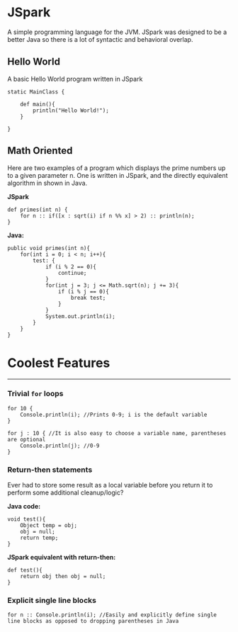 # JSpark
A simple programming language for the JVM. JSpark was designed to be a better Java so there is a lot of syntactic and behavioral overlap.


## Hello World

A basic Hello World program written in JSpark

	static MainClass {

		def main(){
			println("Hello World!");
		}

	}

## Math Oriented

Here are two examples of a program which displays the prime numbers up to a given parameter n. One is written in JSpark, and the directly equivalent algorithm in shown in Java.


**JSpark**

	def primes(int n) {
		for n :: if([x : sqrt(i) if n %% x] > 2) :: println(n);
	}

**Java:**

	public void primes(int n){
		for(int i = 0; i < n; i++){
			test: {
				if (i % 2 == 0){
					continue;
				}
				for(int j = 3; j <= Math.sqrt(n); j += 3){
					if (i % j == 0){
						break test;
					}
				}
				System.out.println(i);
			}
		}
	}
	
	

# Coolest Features
________________________


### Trivial `for` loops


	for 10 {
		Console.println(i); //Prints 0-9; i is the default variable
	}
	
	for j : 10 { //It is also easy to choose a variable name, parentheses are optional
		Console.println(j); //0-9
	}
	
	
### Return-then statements

Ever had to store some result as a local variable before you return it to perform some additional cleanup/logic?

**Java code:**

	void test(){
		Object temp = obj;
		obj = null;
		return temp;
	}


**JSpark equivalent with return-then:**

	def test(){
		return obj then obj = null;
	}
	

### Explicit single line blocks


	for n :: Console.println(i); //Easily and explicitly define single line blocks as opposed to dropping parentheses in Java

